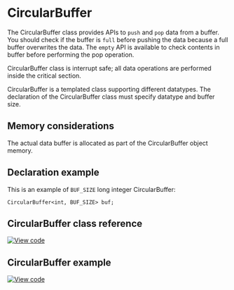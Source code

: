 # CircularBuffer

The CircularBuffer class provides APIs to `push` and `pop` data from a buffer. You should check if the buffer is `full` before pushing the data because a full buffer overwrites the data. The `empty` API is available to check contents in buffer before performing the pop operation.

CircularBuffer class is interrupt safe; all data operations are performed inside the critical section.

CircularBuffer is a templated class supporting different datatypes. The declaration of the CircularBuffer class must specify datatype and buffer size.

## Memory considerations

The actual data buffer is allocated as part of the CircularBuffer object memory.

## Declaration example

This is an example of `BUF_SIZE` long integer CircularBuffer:

```
CircularBuffer<int, BUF_SIZE> buf;
```

## CircularBuffer class reference

[![View code](https://www.mbed.com/embed/?type=library)](https://os.mbed.com/docs/mbed-os/v6.6/mbed-os-api-doxy/classmbed_1_1_circular_buffer.html)

## CircularBuffer example

[![View code](https://www.mbed.com/embed/?url=https://github.com/ARMmbed/mbed-os-snippet-CircularBuffer_ex_1/tree/v6.6)](https://github.com/ARMmbed/mbed-os-snippet-CircularBuffer_ex_1/blob/v6.6/main.cpp)
